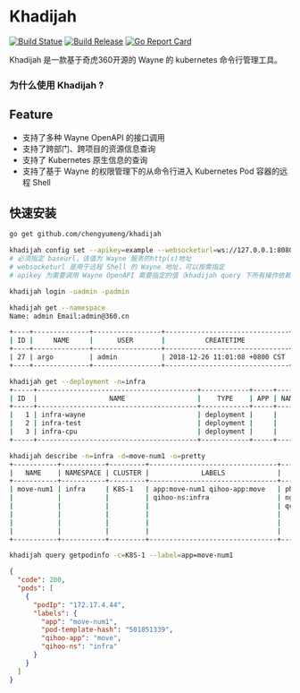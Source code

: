 # Khadijah

[![Build Statue](https://travis-ci.org//chengyumeng/khadijah.svg?branch=master)](https://travis-ci.org/chengyumeng/khadijah)
[![Build Release](https://img.shields.io/github/release/chengyumeng/Khadijah.svg)](https://github.com/chengyumeng/khadijah/releases)
[![Go Report Card](https://goreportcard.com/badge/github.com/chengyumeng/khadijah)](https://goreportcard.com/report/github.com/chengyumeng/khadijah)

Khadijah 是一款基于奇虎360开源的 Wayne 的 kubernetes 命令行管理工具。

### 为什么使用 Khadijah ?


## Feature

- 支持了多种 Wayne OpenAPI 的接口调用
- 支持了跨部门、跨项目的资源信息查询
- 支持了 Kubernetes 原生信息的查询
- 支持了基于 Wayne 的权限管理下的从命令行进入 Kubernetes Pod 容器的远程 Shell

## 快速安装

```bash
go get github.com/chengyumeng/khadijah
```

```bash
khadijah config set --apikey=example --websocketurl=ws://127.0.0.1:8080 --baseurl=http://127.0.0.1:4200
# 必须指定 baseurl，该值为 Wayne 服务的http(s)地址
# websocketurl 是用于远程 Shell 的 Wayne 地址，可以按需指定
# apikey 为需要调用 Wayne OpenAPI 需要指定的值（khadijah query 下所有操作依赖于这个值）
```

```bash
khadijah login -uadmin -padmin
```

```bash
khadijah get --namespace
Name: admin Email:admin@360.cn

+----+--------------+-----------------+-------------------------------+-------------------------------+
| ID |     NAME     |      USER       |          CREATETIME           |          UPDATETIME           |
+----+--------------+-----------------+-------------------------------+-------------------------------+
| 27 | argo         | admin           | 2018-12-26 11:01:08 +0800 CST | 2018-12-26 11:01:08 +0800 CST |
+----+--------------+-----------------+-------------------------------+-------------------------------+
```

```bash
khadijah get --deployment -n=infra
+-----+----------------------------------------+------------+-----+-----------+-------------+-------------------------------+
| ID  |                  NAME                  |    TYPE    | APP | NAMESPACE |    USER     |          CREATETIME           |
+-----+----------------------------------------+------------+-----+-----------+-------------+-------------------------------+
|   1 | infra-wayne                            | deployment |     |           | admin       | 2018-05-30 16:59:59 +0800 CST |
|   2 | infra-test                             | deployment |     |           | admin       | 2018-05-30 17:20:22 +0800 CST |
|   3 | infra-cpu                              | deployment |     |           | admin       | 2018-05-31 10:36:21 +0800 CST |
+-----+----------------------------------------+------------+-----+-----------+-------------+-------------------------------+
```

```bash
khadijah describe -n=infra -d=move-num1 -o=pretty
+-----------+-----------+---------+--------------------------------+------------------------------+----------+--------------------------------+---------------------------+
|   NAME    | NAMESPACE | CLUSTER |             LABELS             |            CONTAINERS        | REPLICAS |            MESSAGE             |           PODS            |
+-----------+-----------+---------+--------------------------------+------------------------------+----------+--------------------------------+---------------------------+
| move-num1 | infra     | K8S-1   | app:move-num1 qihoo-app:move   | php:docker.hub/php:1.1.0     | 1/1      | 2018-12-10 19:03:00 +0800      | move-num1-945d9577f-wnvtm |
|           |           |         | qihoo-ns:infra                 | nginx:docker.hub/nginx:1.1.0 |          | CST:Deployment has minimum     |                           |
|           |           |         |                                | qconf:docker.hub/agent:0.1.0 |          | availability. 2018-12-11       |                           |
|           |           |         |                                |                              |          | 14:52:19 +0800 CST:ReplicaSet  |                           |
|           |           |         |                                |                              |          | "move-num1-945d9577f" has      |                           |
|           |           |         |                                |                              |          | successfully progressed.       |                           |
+-----------+-----------+---------+--------------------------------+------------------------------+----------+--------------------------------+---------------------------+
```

```bash
khadijah query getpodinfo -c=K8S-1 --label=app=move-num1
```
```json
{
  "code": 200,
  "pods": [
    {
      "podIp": "172.17.4.44",
      "labels": {
        "app": "move-num1",
        "pod-template-hash": "501851339",
        "qihoo-app": "move",
        "qihoo-ns": "infra"
      }
    }
  ]
}
```